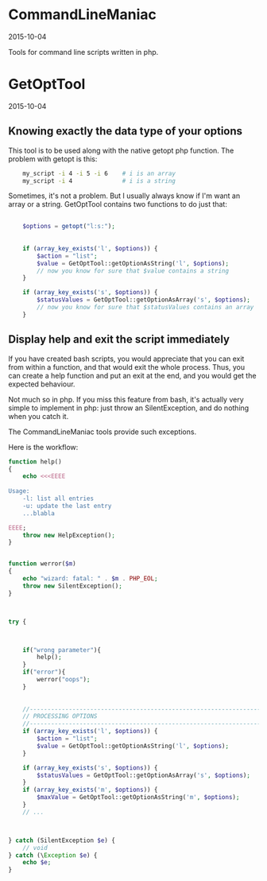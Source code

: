 CommandLineManiac
====================
2015-10-04



Tools for command line scripts written in php.





GetOptTool
==================
2015-10-04



Knowing exactly the data type of your options
------------------------------------------------

This tool is to be used along with the native getopt php function.
The problem with getopt is this:

```bash
    my_script -i 4 -i 5 -i 6    # i is an array
    my_script -i 4              # i is a string
```
    
    
Sometimes, it's not a problem.
But I usually always know if I'm want an array or a string.
GetOptTool contains two functions to do just that:
    
    
```php
    
    $options = getopt("l:s:");
    
    
    if (array_key_exists('l', $options)) {
        $action = "list";
        $value = GetOptTool::getOptionAsString('l', $options); 
        // now you know for sure that $value contains a string
    }

    if (array_key_exists('s', $options)) {
        $statusValues = GetOptTool::getOptionAsArray('s', $options);
        // now you know for sure that $statusValues contains an array
    }
```



Display help and exit the script immediately
----------------------------------------------

If you have created bash scripts, you would appreciate that you can exit from within a function,
and that would exit the whole process.
Thus, you can create a help function and put an exit at the end, and you would get the expected behaviour.

Not much so in php.
If you miss this feature from bash, it's actually very simple to implement in php:
just throw an SilentException, and do nothing when you catch it. 

The CommandLineManiac tools provide such exceptions.

Here is the workflow:





```php
function help()
{
    echo <<<EEEE
    
Usage:
    -l: list all entries
    -u: update the last entry
    ...blabla

EEEE;
    throw new HelpException();
}


function werror($m)
{
    echo "wizard: fatal: " . $m . PHP_EOL;
    throw new SilentException();
}



try {



    if("wrong parameter"){
        help();
    }
    if("error"){
        werror("oops");
    }
    
    
    //------------------------------------------------------------------------------/
    // PROCESSING OPTIONS
    //------------------------------------------------------------------------------/
    if (array_key_exists('l', $options)) {
        $action = "list";
        $value = GetOptTool::getOptionAsString('l', $options);
    }

    if (array_key_exists('s', $options)) {
        $statusValues = GetOptTool::getOptionAsArray('s', $options);
    }
    if (array_key_exists('m', $options)) {
        $maxValue = GetOptTool::getOptionAsString('m', $options);
    }
    // ...



} catch (SilentException $e) {
    // void
} catch (\Exception $e) {
    echo $e;
}
```

